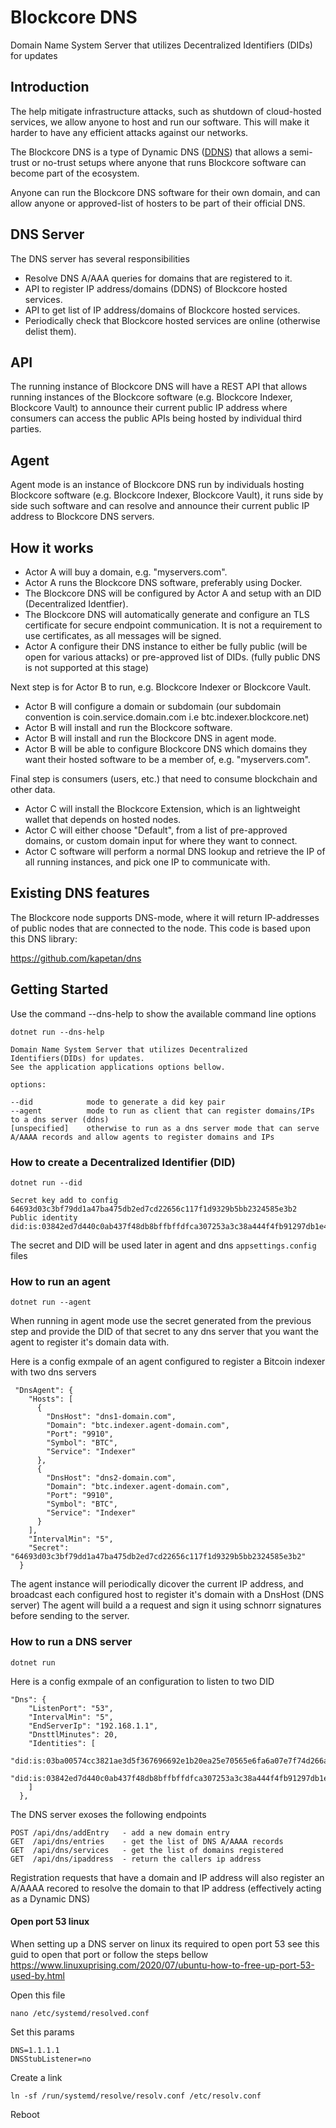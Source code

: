 # Blockcore DNS

Domain Name System Server that utilizes Decentralized Identifiers (DIDs) for updates

## Introduction

The help mitigate infrastructure attacks, such as shutdown of cloud-hosted services, we allow anyone to host and run our software. This will make it harder to have any efficient attacks against our networks.

The Blockcore DNS is a type of Dynamic DNS ([DDNS](https://en.wikipedia.org/wiki/Dynamic_DNS)) that allows a semi-trust or no-trust setups where anyone that runs Blockcore software can become part of the ecosystem.

Anyone can run the Blockcore DNS software for their own domain, and can allow anyone or approved-list of hosters to be part of their official DNS.

## DNS Server

The DNS server has several responsibilities

- Resolve DNS A/AAA queries for domains that are registered to it.
- API to register IP address/domains (DDNS) of Blockcore hosted services.
- API to get list of IP address/domains of Blockcore hosted services.
- Periodically check that Blockcore hosted services are online (otherwise delist them).

## API

The running instance of Blockcore DNS will have a REST API that allows running instances of the Blockcore software (e.g. Blockcore Indexer, Blockcore Vault) to announce their current public IP address where consumers can access the public APIs being hosted by individual third parties.

## Agent

Agent mode is an instance of Blockcore DNS run by individuals hosting Blockcore software (e.g. Blockcore Indexer, Blockcore Vault), it runs side by side such software and can resolve and announce their current public IP address to Blockcore DNS servers.

## How it works

- Actor A will buy a domain, e.g. "myservers.com".
- Actor A runs the Blockcore DNS software, preferably using Docker.
- The Blockcore DNS will be configured by Actor A and setup with an DID (Decentralized Identfier).
- The Blockcore DNS will automatically generate and configure an TLS certificate for secure endpoint communication. It is not a requirement to use certificates, as all messages will be signed.
- Actor A configure their DNS instance to either be fully public (will be open for various attacks) or pre-approved list of DIDs. (fully public DNS is not supported at this stage)

Next step is for Actor B to run, e.g. Blockcore Indexer or Blockcore Vault.

- Actor B will configure a domain or subdomain (our subdomain convention is coin.service.domain.com i.e btc.indexer.blockcore.net)
- Actor B will install and run the Blockcore software.
- Actor B will install and run the Blockcore DNS in agent mode.
- Actor B will be able to configure Blockcore DNS which domains they want their hosted software to be a member of, e.g. "myservers.com".

Final step is consumers (users, etc.) that need to consume blockchain and other data.

- Actor C will install the Blockcore Extension, which is an lightweight wallet that depends on hosted nodes.
- Actor C will either choose "Default", from a list of pre-approved domains, or custom domain input for where they want to connect.
- Actor C software will perform a normal DNS lookup and retrieve the IP of all running instances, and pick one IP to communicate with.

## Existing DNS features

The Blockcore node supports DNS-mode, where it will return IP-addresses of public nodes that are connected to the node. This code is based upon this DNS library:

https://github.com/kapetan/dns

## Getting Started

Use the command --dns-help to show the available command line options

```
dotnet run --dns-help

Domain Name System Server that utilizes Decentralized Identifiers(DIDs) for updates.
See the application applications options bellow.

options:

--did            mode to generate a did key pair
--agent          mode to run as client that can register domains/IPs to a dns server (ddns)
[unspecified]    otherwise to run as a dns server mode that can serve A/AAAA records and allow agents to register domains and IPs
```

### How to create a Decentralized Identifier (DID)

```
dotnet run --did

Secret key add to config 64693d03c3bf79dd1a47ba475db2ed7cd22656c117f1d9329b5bb2324585e3b2
Public identity did:is:03842ed7d440c0ab437f48db8bffbffdfca307253a3c38a444f4fb91297db1e45d
```

The secret and DID will be used later in agent and dns `appsettings.config` files

### How to run an agent

```
dotnet run --agent
```

When running in agent mode use the secret generated from the previous step and provide the DID of that secret to any dns server that you want the agent to register it's domain data with.

Here is a config exmpale of an agent configured to register a Bitcoin indexer with two dns servers 

```
 "DnsAgent": {
    "Hosts": [
      {
        "DnsHost": "dns1-domain.com",
        "Domain": "btc.indexer.agent-domain.com",
        "Port": "9910",
        "Symbol": "BTC",
        "Service": "Indexer"
      },
      {
        "DnsHost": "dns2-domain.com",
        "Domain": "btc.indexer.agent-domain.com",
        "Port": "9910",
        "Symbol": "BTC",
        "Service": "Indexer"
      }
    ],
    "IntervalMin": "5",
    "Secret": "64693d03c3bf79dd1a47ba475db2ed7cd22656c117f1d9329b5bb2324585e3b2"
  }
```

The agent instance will periodically dicover the current IP address, and broadcast each configured host to register it's domain with a DnsHost (DNS server)
The agent will build a a request and sign it using schnorr signatures before sending to the server.

### How to run a DNS server

```
dotnet run
```

Here is a config exmpale of an configuration to listen to two DID 

```
"Dns": {
    "ListenPort": "53",
    "IntervalMin": "5",
    "EndServerIp": "192.168.1.1",
    "DnsttlMinutes": 20,
    "Identities": [
      "did:is:03ba00574cc3821ae3d5f367696692e1b20ea25e70565e6fa6a07e7f74d266aa39",
      "did:is:03842ed7d440c0ab437f48db8bffbffdfca307253a3c38a444f4fb91297db1e45d"
    ]
  },
```

The DNS server exoses the following endpoints 

```
POST /api/dns/addEntry   - add a new domain entry
GET  /api/dns/entries    - get the list of DNS A/AAAA records
GET  /api/dns/services   - get the list of domains registered
GET  /api/dns/ipaddress  - return the callers ip address
```

Registration requests that have a domain and IP address will also register an A/AAAA recored to resolve the domain to that IP address (effectively acting as a Dynamic DNS)

#### Open port 53 linux
When setting up a DNS server on linux its required to open port 53
see this guid to open that port or follow the steps bellow
https://www.linuxuprising.com/2020/07/ubuntu-how-to-free-up-port-53-used-by.html

Open this file
```
nano /etc/systemd/resolved.conf
```

Set this params
```
DNS=1.1.1.1
DNSStubListener=no
```

Create a link
```
ln -sf /run/systemd/resolve/resolv.conf /etc/resolv.conf
```

Reboot
